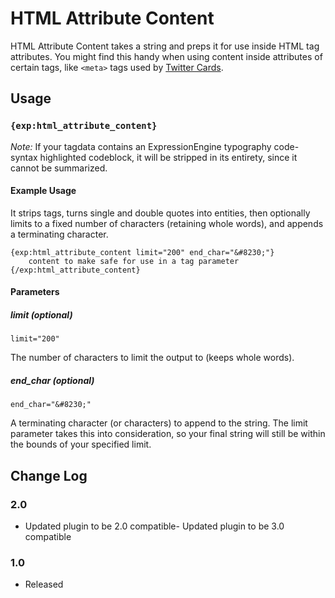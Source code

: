 # HTML Attribute Content

HTML Attribute Content takes a string and preps it for use inside HTML tag attributes. You might find this handy when using content inside attributes of certain tags, like `<meta>` tags used by [Twitter Cards](https://dev.twitter.com/docs/cards).

## Usage

### `{exp:html_attribute_content}`

*Note:* If your tagdata contains an ExpressionEngine typography code-syntax highlighted codeblock, it will be stripped in its entirety, since it cannot be summarized.

#### Example Usage

It strips tags, turns single and double quotes into entities, then optionally limits to a fixed number of characters (retaining whole words), and appends a terminating character.

```
{exp:html_attribute_content limit="200" end_char="&#8230;"}
	content to make safe for use in a tag parameter
{/exp:html_attribute_content}
```

#### Parameters

##### limit (optional)

`limit="200"`

The number of characters to limit the output to (keeps whole words).

##### end_char (optional)

`end_char="&#8230;"`

A terminating character (or characters) to append to the string. The limit parameter takes this into consideration, so your final string will still
be within the bounds of your specified limit.

## Change Log

### 2.0

- Updated plugin to be 2.0 compatible- Updated plugin to be 3.0 compatible

### 1.0

- Released